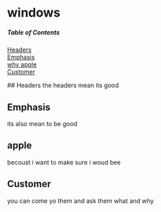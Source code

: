 # windows


##### Table of Contents  
[Headers](#headers)  
[Emphasis](#emphasis)  
[why apple](#apple)  
[Customer](#Customer)  

<a name="headers"/>
## Headers
the headers mean its good

## Emphasis
its also mean to be good

## apple
becoust i want to make sure i woud bee 

## Customer 
you can come yo them and ask them what and why 


